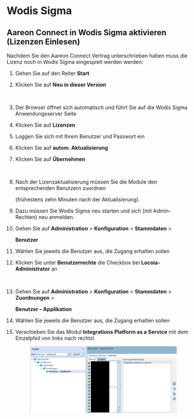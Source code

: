 # Wodis Sigma

## Aareon Connect in Wodis Sigma aktivieren (Lizenzen Einlesen)

Nachdem Sie den Aareon Connect Vertrag unterschrieben haben muss die Lizenz noch in Wodis Sigma eingespielt werden werden:

1. Gehen Sie auf den Reiter **Start**
2.  Klicken Sie auf **Neu in dieser Version**

    <figure><img src="../.gitbook/assets/image (34).png" alt=""><figcaption></figcaption></figure>
3. Der Browser öffnet sich automatisch und führt Sie auf die Wodis Sigma Anwendungsserver Seite
4. Klicken Sie auf **Lizenzen**
5. Loggen Sie sich mit Ihrem Benutzer und Passwort ein
6. Klicken Sie auf **autom. Aktualisierung**
7.  Klicken Sie auf **Übernehmen**

    <figure><img src="../.gitbook/assets/image (35).png" alt=""><figcaption></figcaption></figure>
8.  Nach der Lizenzaktualisierung müssen Sie die Module den entsprechenden Benutzern zuordnen

    (frühestens zehn Minuten nach der Aktualisierung).
9. Dazu müssen Sie Wodis Sigma neu starten und sich (mit Admin-Rechten) neu anmelden.
10. Gehen Sie auf **Administration** > **Konfiguration** > **Stammdaten** >

    **Benutzer**
11. Wählen Sie jeweils die Benutzer aus, die Zugang erhalten sollen
12. Klicken Sie unter **Benutzerrechte** die Checkbox bei **Locoia-Administrator** an

    <figure><img src="../.gitbook/assets/Screenshot 2024-01-22 at 14.34.14.png" alt=""><figcaption></figcaption></figure>
13. Gehen Sie auf **Administration** > **Konfiguration** > **Stammdaten** > **Zuordnungen** >

    **Benutzer – Applikation**
14. Wählen Sie jeweils die Benutzer aus, die Zugang erhalten sollen
15. Verschieben Sie das Modul **Integrations Platform as a Service** mit dem Einzelpfeil von links nach rechts\


    <figure><img src="../.gitbook/assets/image.png" alt=""><figcaption></figcaption></figure>
